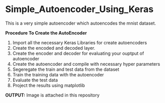 # Simple_Autoencoder_Using_Keras
This is a very simple autoencoder which autoencodes the mnist dataset.

**Procedure To Create the AutoEncoder**
1. Import all the necessary Keras Libraries for create autoencoders
2. Create the encoded and decoded layer.
3. Create the encoder and decoder for evaluating your ouptput of autoencoder
4. Create the autoencoder and compile with necessary hyper parameters
5. Segeregate the train and test data from the dataset
6. Train the training data with the autoencoder
7. Evaluate the test data
8. Project the results using matplotlib

**OUTPUT:**
Image is attached in this repository

